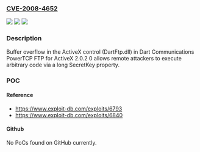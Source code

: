 ### [CVE-2008-4652](https://cve.mitre.org/cgi-bin/cvename.cgi?name=CVE-2008-4652)
![](https://img.shields.io/static/v1?label=Product&message=n%2Fa&color=blue)
![](https://img.shields.io/static/v1?label=Version&message=n%2Fa&color=blue)
![](https://img.shields.io/static/v1?label=Vulnerability&message=n%2Fa&color=brighgreen)

### Description

Buffer overflow in the ActiveX control (DartFtp.dll) in Dart Communications PowerTCP FTP for ActiveX 2.0.2 0 allows remote attackers to execute arbitrary code via a long SecretKey property.

### POC

#### Reference
- https://www.exploit-db.com/exploits/6793
- https://www.exploit-db.com/exploits/6840

#### Github
No PoCs found on GitHub currently.

